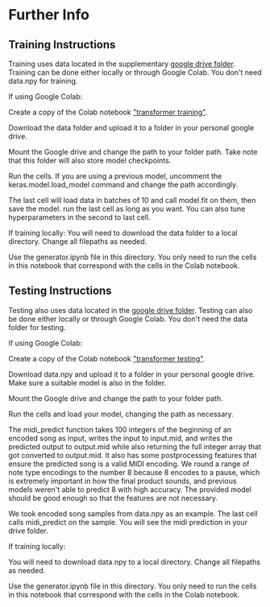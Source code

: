# Further Info

## Training Instructions
Training uses data located in the supplementary [google drive folder](https://drive.google.com/drive/folders/1u26zC-kGG6o9xCCJDkk5Pd8euF4CjiVD?usp=sharing). Training can be done either locally or through Google Colab. You don't need data.npy for training.

If using Google Colab:

Create a copy of the Colab notebook ["transformer training"](https://colab.research.google.com/drive/16mGM6uQ-kkLZ_vXgStZWtfSTnu0coDr-?usp=sharing).

Download the data folder and upload it to a folder in your personal google drive. 

Mount the Google drive and change the path to your folder path. Take note that this folder will also store model checkpoints.

Run the cells. If you are using a previous model, uncomment the keras.model.load_model command and change the path accordingly.

The last cell will load data in batches of 10 and call model.fit on them, then save the model. run the last cell as long as you want. You can also tune hyperparameters in the second to last cell.

If training locally:
You will need to download the data folder to a local directory. Change all filepaths as needed.

Use the generator.ipynb file in this directory. You only need to run the cells in this notebook that correspond with the cells in the Colab notebook.

## Testing Instructions
Testing also uses data located in the [google drive folder](https://drive.google.com/drive/folders/1u26zC-kGG6o9xCCJDkk5Pd8euF4CjiVD?usp=sharing). Testing can also be done either locally or through Google Colab. You don't need the data folder for testing.

If using Google Colab:

Create a copy of the Colab notebook ["transformer testing"](https://colab.research.google.com/drive/1yJQdfcS7pSXwxYV0oiD0-6jvkowuLVqO?usp=sharing).

Download data.npy and upload it to a folder in your personal google drive. Make sure a suitable model is also in the folder.

Mount the Google drive and change the path to your folder path.

Run the cells and load your model, changing the path as necessary.

The midi_predict function takes 100 integers of the beginning of an encoded song as input, writes the input to input.mid, and writes the predicted output to output.mid while also returning the full integer array that got converted to output.mid. It also has some postprocessing features that ensure the predicted song is a valid MIDI encoding. We round a range of note type encodings to the number 8 because 8 encodes to a pause, which is extremely important in how the final product sounds, and previous models weren't able to predict 8 with high accuracy. The provided model should be good enough so that the features are not necessary.

We took encoded song samples from data.npy as an example. The last cell calls midi_predict on the sample. You will see the midi prediction in your drive folder.

If training locally:

You will need to download data.npy to a local directory. Change all filepaths as needed.

Use the generator.ipynb file in this directory. You only need to run the cells in this notebook that correspond with the cells in the Colab notebook.
